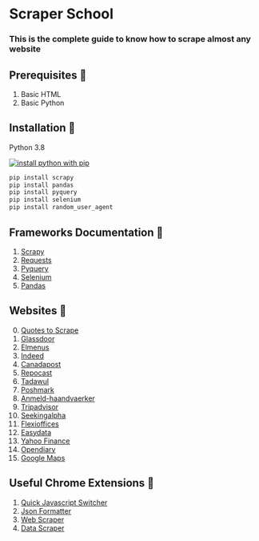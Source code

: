 # Scraper School
### **This is the complete guide to know how to scrape almost any website**
## Prerequisites :muscle:
1. Basic HTML
2. Basic Python

## Installation :hammer:

Python 3.8

[![install python with pip](https://img.youtube.com/vi/4Rx_JRkwAjY/0.jpg)](https://www.youtube.com/watch?v=4Rx_JRkwAjY)


```bash
pip install scrapy
pip install pandas 
pip install pyquery
pip install selenium
pip install random_user_agent
```


## Frameworks Documentation :orange_book:
1. [Scrapy](https://docs.scrapy.org/en/latest/)
2. [Requests](https://selenium-python.readthedocs.io/)
3. [Pyquery](https://requests.readthedocs.io/en/master/)
4. [Selenium](https://pyquery.readthedocs.io/en/latest/api.html)
5. [Pandas](https://pandas.pydata.org/pandas-docs/version/0.15/tutorials.html)


## Websites :rocket:
0. [Quotes to Scrape](https://quotes.toscrape.com/)
1. [Glassdoor](https://www.glassdoor.com/Reviews/IBM-Egypt-Reviews-EI_IE354.0,3_IL.4,9_IN69.htm)
2. [Elmenus](https://www.elmenus.com/)
3. [Indeed](https://uk.indeed.com/cyber-AND-security-jobs-in-London,-Greater-London)
4. [Canadapost](https://www.canadapost.ca/info/mc/personal/postalcode/fpc.jsf)
5. [Repocast](https://bid.repocast.com/lots#YXVjdGlvbltpZF09NTc3MyZhdWN0aW9uW2xvY2F0aW9uXT1hbGwmYXVjdGlvbltzdGF0dXNdPXVwY29taW5nJmF1Y3Rpb25bdHlwZV09YWxsJmxpbWl0PTMwJmxvdFtjYXRlZ29yeV09YWxsJmxvdFtsb2NhdGlvbl09YWxsJmxvdFttaWxlX3JhZGl1c109MjUmcGFnZT0x)
6. [Tadawul](https://www.tadawul.com.sa/wps/portal/tadawul/market-participants/issuers/issuers-directory/company-details/!ut/p/z1/04_Sj9CPykssy0xPLMnMz0vMAfIjo8zi_Tx8nD0MLIy83V1DjA0czVx8nYP8PI0MDAz0I4EKzBEKDEJDLYEKjJ0DA11MjQzcTfW99KPSc_KTIGZllJQUWKkaqBqUJKYklpfmqBroRyXn5xYk5lUGV-Ym5QMVGQGBfjghUwuyg3LKKh0VASPsaGM!/#chart_tab2)
7. [Poshmark](https://poshmark.com/category/Women-Bags-Shoulder_Bags)
8. [Anmeld-haandvaerker](https://www.anmeld-haandvaerker.dk/resultater?search=anl%C3%A6gsgartner)
9. [Tripadvisor](https://www.tripadvisor.com/VacationRentals-g303855-Reviews-Nabq_Bay_Sharm_El_Sheikh_South_Sinai_Red_Sea_and_Sinai-Vacation_Rentals.html)
10. [Seekingalpha](https://seekingalpha.com/symbol/AAPL)
11. [Flexioffices](https://www.flexioffices.com/au)
12. [Easydata](https://www.easydata.co.za/dataset/BER/folder/BER-TREE_AA/)
13. [Yahoo Finance](https://finance.yahoo.com/quote/AAPL)
14. [Opendiary](https://www.opendiary.com/)
15. [Google Maps](https://www.google.com/maps/place/Glamour+Plastic+Surgery+and+Med+Spa/@29.712547,-95.4632295,17z/data=!4m13!1m5!8m4!1e1!2s108846486072811699508!3m1!1e1!3m6!1s0x8640c199ecaa79f5:0xe1a74509fe3335e3!8m2!3d29.712752!4d-95.461073!9m1!1b1)



## Useful Chrome Extensions :bookmark:
1. [Quick Javascript Switcher](https://chrome.google.com/webstore/detail/quick-javascript-switcher/geddoclleiomckbhadiaipdggiiccfje?hl=en)
2. [Json Formatter](https://chrome.google.com/webstore/detail/json-formatter/bcjindcccaagfpapjjmafapmmgkkhgoa?hl=en)
3. [Web Scraper](https://chrome.google.com/webstore/detail/web-scraper-free-web-scra/jnhgnonknehpejjnehehllkliplmbmhn?hl=en)
4. [Data Scraper](https://chrome.google.com/webstore/detail/data-scraper-easy-web-scr/nndknepjnldbdbepjfgmncbggmopgden)


